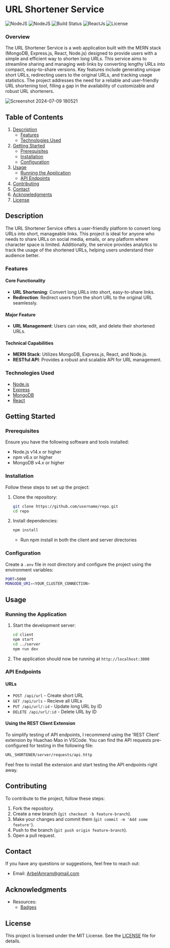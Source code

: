 # URL Shortener Service

![NodeJS](https://img.shields.io/badge/NodeJs-yellow.svg)
![NodeJS](https://img.shields.io/badge/Express-green.svg)
![Build Status](https://img.shields.io/badge/MongoDB-brightgreen.svg)
![ReactJs](https://img.shields.io/badge/ReactJs-blue.svg)
![License](https://img.shields.io/badge/license-MIT-black.svg)

### Overview

The URL Shortener Service is a web application built with the MERN stack (MongoDB, Express.js, React, Node.js) designed to provide users with a simple and efficient way to shorten long URLs. This service aims to streamline sharing and managing web links by converting lengthy URLs into compact, easy-to-share versions. Key features include generating unique short URLs, redirecting users to the original URLs, and tracking usage statistics. The project addresses the need for a reliable and user-friendly URL shortening tool, filling a gap in the availability of customizable and robust URL shorteners.

![Screenshot 2024-07-09 180521](https://github.com/arbelamram/url-shortener/assets/51449659/cafc531d-a671-4572-8195-5ad9cbdf487c)

## Table of Contents

1. [Description](#description)
   - [Features](#features)
   - [Technologies Used](#technologies-used)
2. [Getting Started](#getting-started)
   - [Prerequisites](#prerequisites)
   - [Installation](#installation)
   - [Configuration](#configuration)
3. [Usage](#usage)
   - [Running the Application](#running-the-application)
   - [API Endpoints](#api-endpoints)
4. [Contributing](#contributing)
5. [Contact](#contact)
6. [Acknowledgments](#acknowledgments)
7. [License](#license)


## Description

The URL Shortener Service offers a user-friendly platform to convert long URLs into short, manageable links. This project is ideal for anyone who needs to share URLs on social media, emails, or any platform where character space is limited. Additionally, the service provides analytics to track the usage of the shortened URLs, helping users understand their audience better.

### Features

#### Core Functionality

- **URL Shortening**: Convert long URLs into short, easy-to-share links.
- **Redirection**: Redirect users from the short URL to the original URL seamlessly.

#### Major Feature

- **URL Management**: Users can view, edit, and delete their shortened URLs.

#### Technical Capabilities

- **MERN Stack**: Utilizes MongoDB, Express.js, React, and Node.js.
- **RESTful API**: Provides a robust and scalable API for URL management.

### Technologies Used

- [Node.js](https://nodejs.org/)
- [Express](https://expressjs.com/)
- [MongoDB](https://www.mongodb.com/)
- [React](https://reactjs.org/)

## Getting Started

### Prerequisites

Ensure you have the following software and tools installed:

- Node.js v14.x or higher
- npm v6.x or higher
- MongoDB v4.x or higher

### Installation

Follow these steps to set up the project:

1. Clone the repository:

   ```sh
   git clone https://github.com/username/repo.git
   cd repo
   ``` 

2. Install dependencies:

   ```sh
   npm install 
   ```
   * Run npm install in both the client and server directories

### Configuration

Create a `.env` file in root directory and configure the project using the environment variables:

```sh
PORT=5000
MONGODB_URI=<YOUR_CLUSTER_CONNECTION>
```

## Usage

### Running the Application

1. Start the development server:

   ```sh
   cd client
   npm start
   cd ../server
   npm run dev
   ```

2. The application should now be running at `http://localhost:3000`

### API Endpoints

#### URLs

- `POST /api/url` - Create short URL
- `GET /api/urls` - Recieve all URLs
- `PUT /api/url/:id` - Update long URL by ID
- `DELETE /api/url/:id` - Delete URL by ID

#### Using the REST Client Extension
To simplify testing of API endpoints, I recommend using the 'REST Client' extension by Huachao Mao in VSCode. You can find the API requests pre-configured for testing in the following file:

```sh
URL_SHORTENER/server/requests/api.http
```

Feel free to install the extension and start testing the API endpoints right away.

## Contributing

To contribute to the project, follow these steps:

1. Fork the repository.
2. Create a new branch (`git checkout -b feature-branch`).
3. Make your changes and commit them (`git commit -m 'Add some feature'`).
4. Push to the branch (`git push origin feature-branch`).
5. Open a pull request.

## Contact

If you have any questions or suggestions, feel free to reach out:

- Email: [ArbelAmram@gmail.com](mailto:arbelamram@gmail.com)

## Acknowledgments

- Resources:
  - [Badges](https://img.shields.io/badge)

## License

This project is licensed under the MIT License. See the [LICENSE](LICENSE) file for details.
